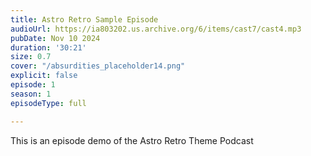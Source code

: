 ```yaml
---
title: Astro Retro Sample Episode
audioUrl: https://ia803202.us.archive.org/6/items/cast7/cast4.mp3
pubDate: Nov 10 2024
duration: '30:21'
size: 0.7
cover: "/absurdities_placeholder14.png"
explicit: false
episode: 1
season: 1
episodeType: full

---
```

This is an episode demo of the Astro Retro Theme Podcast
